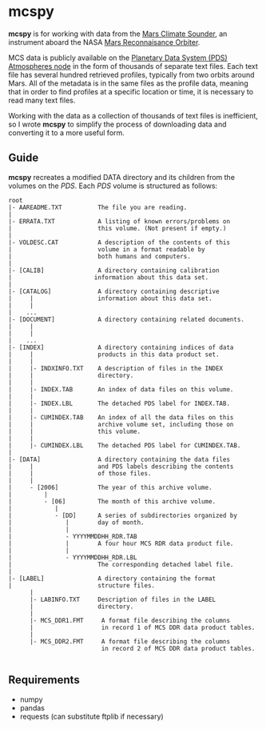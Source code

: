 # mcspy
**mcspy** is for working with data from the [Mars Climate Sounder](https://mars.nasa.gov/mro/mission/instruments/mcs/), an instrument aboard the NASA [Mars Reconnaisance Orbiter](https://mars.nasa.gov/mro/mission/overview/).

MCS data is publicly available on the [Planetary Data System (PDS) Atmospheres node](https://pds-atmospheres.nmsu.edu) in the form of thousands of separate text files. Each text file has several hundred retrieved profiles, typically from two orbits around Mars. All of the metadata is in the same files as the profile data, meaning that in order to find profiles at a specific location or time, it is necessary to read many text files. 

Working with the data as a collection of thousands of text files is inefficient, so I wrote **mcspy**  to simplify the process of downloading data and converting it to a more useful form.

## Guide
**mcspy** recreates a modified DATA directory and its children from the volumes on the *PDS*. Each *PDS* volume is structured as follows:
```
root
|- AAREADME.TXT          The file you are reading.
|
|- ERRATA.TXT            A listing of known errors/problems on
|                        this volume. (Not present if empty.)
|
|- VOLDESC.CAT           A description of the contents of this
|                        volume in a format readable by
|                        both humans and computers.
|
|- [CALIB]               A directory containing calibration
|                       information about this data set.
|
|- [CATALOG]             A directory containing descriptive
|     |                  information about this data set.
|     |
|    ...
|- [DOCUMENT]            A directory containing related documents.
|     |
|     |
|    ...
|- [INDEX]               A directory containing indices of data
|     |                  products in this data product set.
|     |
|     |- INDXINFO.TXT    A description of files in the INDEX
|     |                  directory.
|     |
|     |- INDEX.TAB       An index of data files on this volume.
|     |
|     |- INDEX.LBL       The detached PDS label for INDEX.TAB.
|     |
|     |- CUMINDEX.TAB    An index of all the data files on this
|     |                  archive volume set, including those on
|     |                  this volume.
|     |
|     |- CUMINDEX.LBL    The detached PDS label for CUMINDEX.TAB.
|
|- [DATA]                A directory containing the data files
|     |                  and PDS labels describing the contents
|     |                  of those files.
|     |
|     - [2006]           The year of this archive volume.
|         |
|         - [06]         The month of this archive volume.
|            |
|            - [DD]      A series of subdirectories organized by
|               |        day of month.
|               |
|               - YYYYMMDDHH_RDR.TAB
|               |        A four hour MCS RDR data product file.
|               |
|               - YYYYMMDDHH_RDR.LBL
|                        The corresponding detached label file.
|
|- [LABEL]               A directory containing the format
|                        structure files.
      |
      |- LABINFO.TXT     Description of files in the LABEL
      |                  directory.
      |
      |- MCS_DDR1.FMT     A format file describing the columns
      |                   in record 1 of MCS DDR data product tables.
      |
      |- MCS_DDR2.FMT     A format file describing the columns
                          in record 2 of MCS DDR data product tables. 
			
```


## Requirements
* numpy
* pandas
* requests (can substitute ftplib if necessary)



